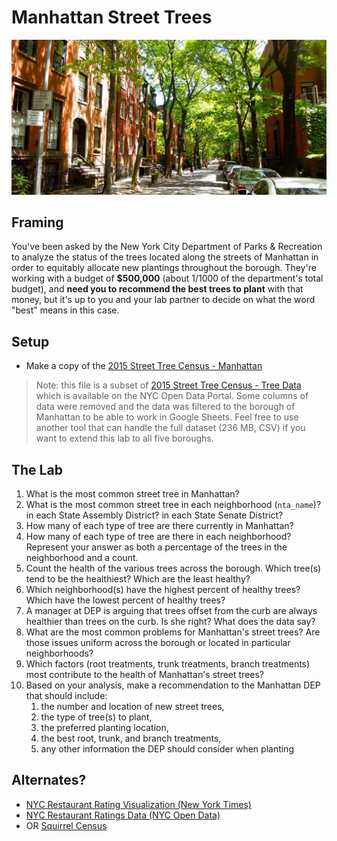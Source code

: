 # Manhattan Street Trees

![NYC Street Trees](./images/nyc-street-trees.jpg)

## Framing

You've been asked by the New York City Department of Parks & Recreation to analyze the status of the trees located along the streets of Manhattan in order to equitably allocate new plantings throughout the borough. They're working with a budget of **$500,000** (about 1/1000 of the department's total budget), and **need you to recommend the best trees to plant** with that money, but it's up to you and your lab partner to decide on what the word "best" means in this case. 

## Setup

- Make a copy of the [2015 Street Tree Census - Manhattan](https://docs.google.com/spreadsheets/d/1Kta3D3B6GcSdce23mIGqpRgEzVdCenC5vwGjlJaRJtY/edit?usp=sharing)

> Note: this file is a subset of [2015 Street Tree Census - Tree Data](https://data.cityofnewyork.us/Environment/2015-Street-Tree-Census-Tree-Data/pi5s-9p35) which is available on the NYC Open Data Portal. Some columns of data were removed and the data was filtered to the borough of Manhattan to be able to work in Google Sheets. Feel free to use another tool that can handle the full dataset (236 MB, CSV) if you want to extend this lab to all five boroughs.

## The Lab

1. What is the most common street tree in Manhattan?
2. What is the most common street tree in each neighborhood (`nta_name`)? in each State Assembly District? in each State Senate District?
3. How many of each type of tree are there currently in Manhattan?
4. How many of each type of tree are there in each neighborhood? Represent your answer as both a percentage of the trees in the neighborhood and a count.
5. Count the health of the various trees across the borough. Which tree(s) tend to be the healthiest? Which are the least healthy?
6. Which neighborhood(s) have the highest percent of healthy trees? Which have the lowest percent of healthy trees?
7. A manager at DEP is arguing that trees offset from the curb are always healthier than trees on the curb. Is she right? What does the data say?
8. What are the most common problems for Manhattan's street trees? Are those issues uniform across the borough or located in particular neighborhoods?
9. Which factors (root treatments, trunk treatments, branch treatments) most contribute to the health of Manhattan's street trees?
10. Based on your analysis, make a recommendation to the Manhattan DEP that should include:
	1. the number and location of new street trees,
	2. the type of tree(s) to plant,
	3. the preferred planting location,
	4. the best root, trunk, and branch treatments,
	5. any other information the DEP should consider when planting


## Alternates?

- [NYC Restaurant Rating Visualization (New York Times)](http://archive.nytimes.com/www.nytimes.com/interactive/dining/new-york-health-department-restaurant-ratings-map.html)
- [NYC Restaurant Ratings Data (NYC Open Data)](https://data.cityofnewyork.us/Health/DOHMH-New-York-City-Restaurant-Inspection-Results/43nn-pn8j)
- OR [Squirrel Census](https://www.thesquirrelcensus.com/)
